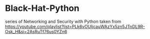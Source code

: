 # Black-Hat-Python

series of Networking and Security with Python
taken from https://youtube.com/playlist?list=PLk6vOUIjcauWAzYx5zn5JTnDL9R-Osk_H&si=2AsRuTf76us0YZn6
